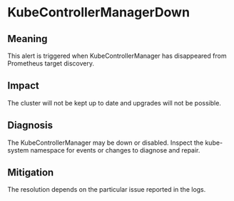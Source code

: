 # KubeControllerManagerDown

## Meaning

This alert is triggered when KubeControllerManager has disappeared from Prometheus target discovery.

## Impact

The cluster will not be kept up to date and upgrades will not be possible.

## Diagnosis

The KubeControllerManager may be down or disabled. Inspect the kube-system namespace for events or changes to diagnose and repair.

## Mitigation

The resolution depends on the particular issue reported in the logs.
